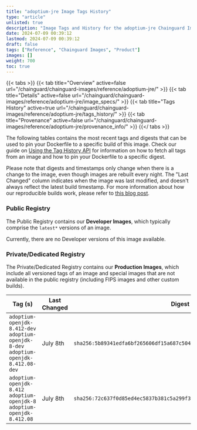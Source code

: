 ```yaml
---
title: "adoptium-jre Image Tags History"
type: "article"
unlisted: true
description: "Image Tags and History for the adoptium-jre Chainguard Image"
date: 2024-07-09 00:39:12
lastmod: 2024-07-09 00:39:12
draft: false
tags: ["Reference", "Chainguard Images", "Product"]
images: []
weight: 700
toc: true
---
```


{{< tabs >}}
{{< tab title="Overview" active=false url="/chainguard/chainguard-images/reference/adoptium-jre/" >}}
{{< tab title="Details" active=false url="/chainguard/chainguard-images/reference/adoptium-jre/image_specs/" >}}
{{< tab title="Tags History" active=true url="/chainguard/chainguard-images/reference/adoptium-jre/tags_history/" >}}
{{< tab title="Provenance" active=false url="/chainguard/chainguard-images/reference/adoptium-jre/provenance_info/" >}}
{{</ tabs >}}

The following tables contains the most recent tags and digests that can be used to pin your Dockerfile to a specific build of this image. Check our guide on [Using the Tag History API](/chainguard/chainguard-images/using-the-tag-history-api/) for information on how to fetch all tags from an image and how to pin your Dockerfile to a specific digest.

Please note that digests and timestamps only change when there is a change to the image, even though images are rebuilt every night. The "Last Changed" column indicates when the image was last modified, and doesn't always reflect the latest build timestamp. For more information about how our reproducible builds work, please refer to [this blog post](https://www.chainguard.dev/unchained/reproducing-chainguards-reproducible-image-builds).

### Public Registry
The Public Registry contains our **Developer Images**, which typically comprise the `latest*` versions of an image.

Currently, there are no Developer versions of this image available.

### Private/Dedicated Registry
The Private/Dedicated Registry contains our **Production Images**, which include all versioned tags of an image and special images that are not available in the public registry (including FIPS images and other custom builds).

| Tag (s)                                                                                | Last Changed | Digest                                                                    |
|----------------------------------------------------------------------------------------|--------------|---------------------------------------------------------------------------|
|  `adoptium-openjdk-8.412-dev` `adoptium-openjdk-8-dev` `adoptium-openjdk-8.412.08-dev` | July 8th     | `sha256:5b89341edfa6bf265606df15a687c50499e930cb9c90807ae6b4c679dff8be45` |
|  `adoptium-openjdk-8.412` `adoptium-openjdk-8` `adoptium-openjdk-8.412.08`             | July 8th     | `sha256:72c637f0d85ed4ec5837b381c5a299f3917cc167141309030e392d2802f5a482` |

